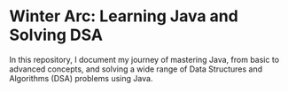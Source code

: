 # Winter Arc: Learning Java and Solving DSA
In this repository, I document my journey of mastering Java, from basic to advanced concepts, and solving a wide range of Data Structures and Algorithms (DSA) problems using Java.
